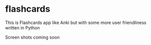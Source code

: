 # flashcards
This is Flashcards app like Anki but with some more user friendliness written in Python

Screen shots coming soon
